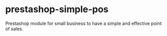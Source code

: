 # prestashop-simple-pos
Prestashop module for small business to have a simple and effective point of sales.
